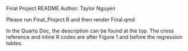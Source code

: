 Final Project README Author: Taylor Nguyen

Please run Final_Project.R and then render Final.qmd

In the Quarto Doc, the description can be found at the top. The cross reference and inline R codes are after Figure 1 and before the regression tables. 

